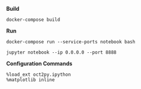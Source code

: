 **Build**

```
docker-compose build
```


**Run**

```
docker-compose run --service-ports notebook bash
```

```
jupyter notebook --ip 0.0.0.0 --port 8888
```


**Configuration Commands**

```
%load_ext oct2py.ipython
%matplotlib inline
```
